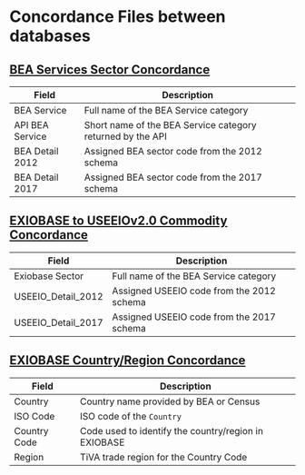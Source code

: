 # Concordance Files between databases

## [BEA Services Sector Concordance](BEA_service_to_useeio2_sector_concordance.csv)

| Field | Description
| --- | --- 
| BEA Service | Full name of the BEA Service category
| API BEA Service | Short name of the BEA Service category returned by the API
| BEA Detail 2012 | Assigned BEA sector code from the 2012 schema
| BEA Detail 2017 | Assigned BEA sector code from the 2017 schema

## [EXIOBASE to USEEIOv2.0 Commodity Concordance](exio_to_useeio2_commodity_concordance.csv)

| Field | Description
| --- | --- 
| Exiobase Sector | Full name of the BEA Service category
| USEEIO_Detail_2012 | Assigned USEEIO code from the 2012 schema
| USEEIO_Detail_2017 | Assigned USEEIO code from the 2017 schema

## [EXIOBASE Country/Region Concordance](exio_country_concordance.csv)

| Field | Description
| --- | ---
| Country | Country name provided by BEA or Census
| ISO Code | ISO code of the `Country`
| Country Code | Code used to identify the country/region in EXIOBASE
| Region | TiVA trade region for the Country Code


